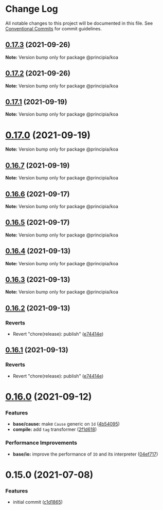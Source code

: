 # Change Log

All notable changes to this project will be documented in this file.
See [Conventional Commits](https://conventionalcommits.org) for commit guidelines.

## [0.17.3](https://github.com/0x706b/principia.ts/compare/@principia/koa@0.17.2...@principia/koa@0.17.3) (2021-09-26)

**Note:** Version bump only for package @principia/koa





## [0.17.2](https://github.com/0x706b/principia.ts/compare/@principia/koa@0.17.1...@principia/koa@0.17.2) (2021-09-26)

**Note:** Version bump only for package @principia/koa





## [0.17.1](https://github.com/0x706b/principia.ts/compare/@principia/koa@0.17.0...@principia/koa@0.17.1) (2021-09-19)

**Note:** Version bump only for package @principia/koa





# [0.17.0](https://github.com/0x706b/principia.ts/compare/@principia/koa@0.16.7...@principia/koa@0.17.0) (2021-09-19)

**Note:** Version bump only for package @principia/koa





## [0.16.7](https://github.com/0x706b/principia.ts/compare/@principia/koa@0.16.6...@principia/koa@0.16.7) (2021-09-19)

**Note:** Version bump only for package @principia/koa





## [0.16.6](https://github.com/0x706b/principia.ts/compare/@principia/koa@0.16.5...@principia/koa@0.16.6) (2021-09-17)

**Note:** Version bump only for package @principia/koa





## [0.16.5](https://github.com/0x706b/principia.ts/compare/@principia/koa@0.16.4...@principia/koa@0.16.5) (2021-09-17)

**Note:** Version bump only for package @principia/koa





## [0.16.4](https://github.com/0x706b/principia.ts/compare/@principia/koa@0.16.3...@principia/koa@0.16.4) (2021-09-13)

**Note:** Version bump only for package @principia/koa





## [0.16.3](https://github.com/0x706b/principia.ts/compare/@principia/koa@0.16.2...@principia/koa@0.16.3) (2021-09-13)

**Note:** Version bump only for package @principia/koa





## [0.16.2](https://github.com/0x706b/principia.ts/compare/@principia/koa@0.16.1...@principia/koa@0.16.2) (2021-09-13)


### Reverts

* Revert "chore(release): publish" ([e74414e](https://github.com/0x706b/principia.ts/commit/e74414effa51392092770ecd542b55608dbb1201))





## [0.16.1](https://github.com/0x706b/principia.ts/compare/@principia/koa@0.16.1...@principia/koa@0.16.1) (2021-09-13)


### Reverts

* Revert "chore(release): publish" ([e74414e](https://github.com/0x706b/principia.ts/commit/e74414effa51392092770ecd542b55608dbb1201))





# [0.16.0](https://github.com/0x706b/principia.ts/compare/@principia/koa@0.15.0...@principia/koa@0.16.0) (2021-09-12)


### Features

* **base/cause:** make `Cause` generic on `Id` ([4b54095](https://github.com/0x706b/principia.ts/commit/4b5409595ffb7554c64a2982124258f44f4104e2))
* **compile:** add `tag` transformer ([2f1d618](https://github.com/0x706b/principia.ts/commit/2f1d6186a69804b169d7dc2eb96346d612fd3582))


### Performance Improvements

* **base/io:** improve the performance of `IO` and its interpreter ([04ef717](https://github.com/0x706b/principia.ts/commit/04ef717d293ba83cce4d49c21e6abd0848a81c75))





# 0.15.0 (2021-07-08)


### Features

* initial commit ([c1d1865](https://github.com/0x706b/principia.ts/commit/c1d1865d93b8c7762c4cdfa912360f467c0bae02))
